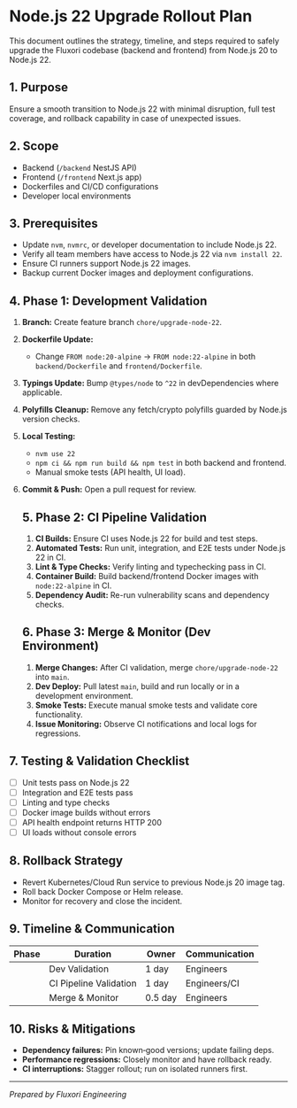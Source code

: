  # Node.js 22 Upgrade Rollout Plan

 This document outlines the strategy, timeline, and steps required to safely upgrade the Fluxori codebase (backend and frontend) from Node.js 20 to Node.js 22.

 ## 1. Purpose
 Ensure a smooth transition to Node.js 22 with minimal disruption, full test coverage, and rollback capability in case of unexpected issues.

 ## 2. Scope
 - Backend (`/backend` NestJS API)
 - Frontend (`/frontend` Next.js app)
 - Dockerfiles and CI/CD configurations
 - Developer local environments

 ## 3. Prerequisites
 - Update `nvm`, `nvmrc`, or developer documentation to include Node.js 22.
 - Verify all team members have access to Node.js 22 via `nvm install 22`.
 - Ensure CI runners support Node.js 22 images.
 - Backup current Docker images and deployment configurations.

 ## 4. Phase 1: Development Validation
 1. **Branch:** Create feature branch `chore/upgrade-node-22`.
 2. **Dockerfile Update:**
    - Change `FROM node:20-alpine` → `FROM node:22-alpine` in both `backend/Dockerfile` and `frontend/Dockerfile`.
 3. **Typings Update:** Bump `@types/node` to `^22` in devDependencies where applicable.
 4. **Polyfills Cleanup:** Remove any fetch/crypto polyfills guarded by Node.js version checks.
 5. **Local Testing:**
    - `nvm use 22`
    - `npm ci && npm run build && npm test` in both backend and frontend.
    - Manual smoke tests (API health, UI load).
 6. **Commit & Push:** Open a pull request for review.

    ## 5. Phase 2: CI Pipeline Validation
    1. **CI Builds:** Ensure CI uses Node.js 22 for build and test steps.
    2. **Automated Tests:** Run unit, integration, and E2E tests under Node.js 22 in CI.
    3. **Lint & Type Checks:** Verify linting and typechecking pass in CI.
    4. **Container Build:** Build backend/frontend Docker images with `node:22-alpine` in CI.
    5. **Dependency Audit:** Re-run vulnerability scans and dependency checks.

    ## 6. Phase 3: Merge & Monitor (Dev Environment)
    1. **Merge Changes:** After CI validation, merge `chore/upgrade-node-22` into `main`.
    2. **Dev Deploy:** Pull latest `main`, build and run locally or in a development environment.
    3. **Smoke Tests:** Execute manual smoke tests and validate core functionality.
    4. **Issue Monitoring:** Observe CI notifications and local logs for regressions.

 ## 7. Testing & Validation Checklist
 - [ ] Unit tests pass on Node.js 22
 - [ ] Integration and E2E tests pass
 - [ ] Linting and type checks
 - [ ] Docker image builds without errors
 - [ ] API health endpoint returns HTTP 200
 - [ ] UI loads without console errors

 ## 8. Rollback Strategy
 - Revert Kubernetes/Cloud Run service to previous Node.js 20 image tag.
 - Roll back Docker Compose or Helm release.
 - Monitor for recovery and close the incident.

 ## 9. Timeline & Communication
 | Phase                  | Duration  | Owner         | Communication              |
 |------------------------|-----------|---------------|----------------------------|
    | Dev Validation         | 1 day     | Engineers     | Slack #dev, PR comments    |
    | CI Pipeline Validation | 1 day     | Engineers/CI  | CI status, logs            |
    | Merge & Monitor        | 0.5 day   | Engineers     | Slack #dev, CI alerts      |

 ## 10. Risks & Mitigations
 - **Dependency failures:** Pin known‑good versions; update failing deps.
 - **Performance regressions:** Closely monitor and have rollback ready.
 - **CI interruptions:** Stagger rollout; run on isolated runners first.

 ---
 _Prepared by Fluxori Engineering_